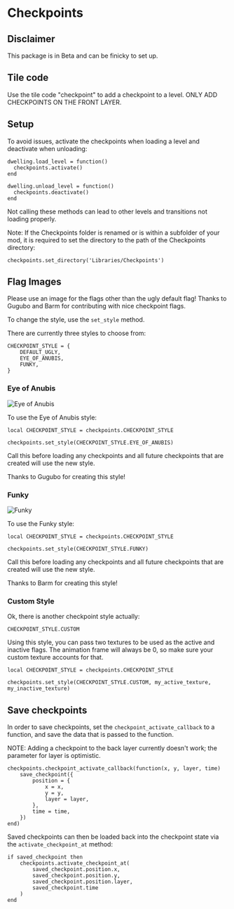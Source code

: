 # Checkpoints

## Disclaimer

This package is in Beta and can be finicky to set up.

## Tile code

Use the tile code "checkpoint" to add a checkpoint to a level. ONLY ADD CHECKPOINTS ON THE FRONT LAYER.

## Setup

To avoid issues, activate the checkpoints when loading a level and deactivate when unloading:

```
dwelling.load_level = function()
  checkpoints.activate()
end

dwelling.unload_level = function()
  checkpoints.deactivate()
end
```

Not calling these methods can lead to other levels and transitions not loading properly.

Note: If the Checkpoints folder is renamed or is within a subfolder of your mod, it is required to set the directory to the path of the Checkpoints directory:

```
checkpoints.set_directory('Libraries/Checkpoints')
```

## Flag Images

Please use an image for the flags other than the ugly default flag! Thanks to Gugubo and Barm for contributing with nice checkpoint flags.

To change the style, use the `set_style` method.

There are currently three styles to choose from:

```
CHECKPOINT_STYLE = {
    DEFAULT_UGLY,
	EYE_OF_ANUBIS,
	FUNKY,
}
```

### Eye of Anubis

![Eye of Anubis](Textures/checkpoint_eye_active.png)

To use the Eye of Anubis style:

```
local CHECKPOINT_STYLE = checkpoints.CHECKPOINT_STYLE

checkpoints.set_style(CHECKPOINT_STYLE.EYE_OF_ANUBIS)
```

Call this before loading any checkpoints and all future checkpoints that are created will use the new style.

Thanks to Gugubo for creating this style!

### Funky

![Funky](Textures/checkpoint_funky_active.png)

To use the Funky style:

```
local CHECKPOINT_STYLE = checkpoints.CHECKPOINT_STYLE

checkpoints.set_style(CHECKPOINT_STYLE.FUNKY)
```

Call this before loading any checkpoints and all future checkpoints that are created will use the new style.

Thanks to Barm for creating this style!

### Custom Style

Ok, there is another checkpoint style actually:

```
CHECKPOINT_STYLE.CUSTOM
```

Using this style, you can pass two textures to be used as the active and inactive flags. The animation frame will always be 0, so make sure your custom texture accounts for that.

```
local CHECKPOINT_STYLE = checkpoints.CHECKPOINT_STYLE

checkpoints.set_style(CHECKPOINT_STYLE.CUSTOM, my_active_texture, my_inactive_texture)
```

## Save checkpoints

In order to save checkpoints, set the `checkpoint_activate_callback` to a function, and save the data that is passed to the function.

NOTE: Adding a checkpoint to the back layer currently doesn't work; the parameter for layer is optimistic.

```
checkpoints.checkpoint_activate_callback(function(x, y, layer, time)
    save_checkpoint({
        position = {
            x = x,
            y = y,
            layer = layer,
        },
        time = time,
    })
end)
```

Saved checkpoints can then be loaded back into the checkpoint state via the `activate_checkpoint_at` method:

```
if saved_checkpoint then
    checkpoints.activate_checkpoint_at(
        saved_checkpoint.position.x,
        saved_checkpoint.position.y,
        saved_checkpoint.position.layer,
        saved_checkpoint.time
    )
end
```

